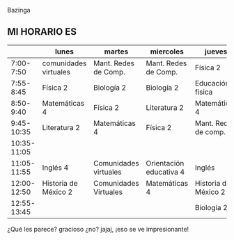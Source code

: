Bazinga


##   MI HORARIO ES


|             | lunes                 | martes                | miercoles               | jueves               | viernes              |
|-------------|-----------------------|-----------------------|-------------------------|----------------------|----------------------|
| 7:00-7:50   | comunidades virtuales | Mant. Redes de Comp.  | Mant. Redes de Comp.    | Física 2             | Mant. Redes de comp. |
| 7:55-8:45   | Física 2              | Biología 2            | Biología 2              | Educación física     | Biología 2           |
| 8:50-9:40   | Matemáticas 4         | Física 2              | Literatura 2            | Matemáticas 4        | Matemáticas 4        |
| 9:45-10:35  | Literatura 2          | Matemáticas 4         | Física 2                | Mant. Redes de comp. | Física 2             |
| 10:35-11:05 |                       |                       |                         |                      |                      |
| 11:05-11:55 | Inglés 4              | Comunidades virtuales | Orientación educativa 4 | Inglés               | Historia de México 2 |
| 12:00-12:50 | Historia de México 2  | Comunidades Virtuales | Matemáticas 4           | Historia de México 2 | Literatura 2         |
| 12:55-13:45 |                       |                       |                         | Biología 2           | Inglés 4             |

¿Qué les parece? gracioso ¿no? jajaj, ¡eso se ve impresionante!
